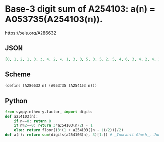 # Base\-3 digit sum of A254103: a\(n\) \= A053735\(A254103\(n\)\)\.
https://oeis.org/A286632
## JSON
```JSON
[0, 1, 2, 1, 3, 2, 4, 2, 4, 1, 3, 3, 5, 3, 5, 2, 5, 4, 6, 3, 4, 2, 4, 2, 6, 2, 4, 3, 6, 1, 3, 4, 6, 3, 5, 4, 7, 4, 6, 4, 5, 5, 7, 2, 5, 3, 5, 3, 7, 5, 7, 3, 5, 4, 6, 3, 7, 6, 8, 4, 4, 3, 5, 5, 7, 6, 8, 4, 6, 3, 5, 6, 8, 3, 5, 5, 7, 5, 7, 3, 6, 4, 6, 5, 8, 1, 3, 5, 6, 2, 4, 4, 6, 2, 4, 2, 8, 4, 6, 6, 8, 2, 4, 2, 6, 3, 5, 4, 7, 4, 6, 5, 8, 5, 7, 5, 9, 5, 7, 4, 5]
```
## Scheme
```Scheme
(define (A286632 n) (A053735 (A254103 n)))
```
## Python
```Python
from sympy.ntheory.factor_ import digits
def a254103(n):
    if n==0: return 0
    if n%2==0: return 3*a254103(n/2) - 1
    else: return floor((3*(1 + a254103((n - 1)/2)))/2)
def a(n): return sum(digits(a254103(n), 3)[1:]) # _Indranil Ghosh_, Jun 06 2017
```
